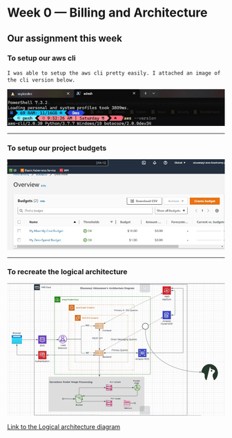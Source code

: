 # Week 0 — Billing and Architecture

## Our assignment this week

### To setup our aws cli

```
I was able to setup the aws cli pretty easily. I attached an image of the cli version below. 
```
![aws-cli Image](./images/aws-cli.jpg)

---

### To setup our project budgets

![Budget Image](./images/budget.jpg)

---
### To recreate the  logical architecture

![Logical architecture diagram Image](./images/crud-arch.jpg)


[Link to the Logical architecture diagram](https://lucid.app/lucidchart/c8bc3812-1111-4fdc-a7a8-4221d9597f9a/edit?viewport_loc=522%2C54%2C2348%2C1013%2C0_0&invitationId=inv_bd414ebf-ad6a-448c-8c87-a8295855b61e)
